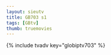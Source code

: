 ```yaml
--- 
layout: sieutv
title: GB703 s1
tags: [GBtv]
thumb: truemovies
---
```

{% include tvadv key="globiptv703" %} 
